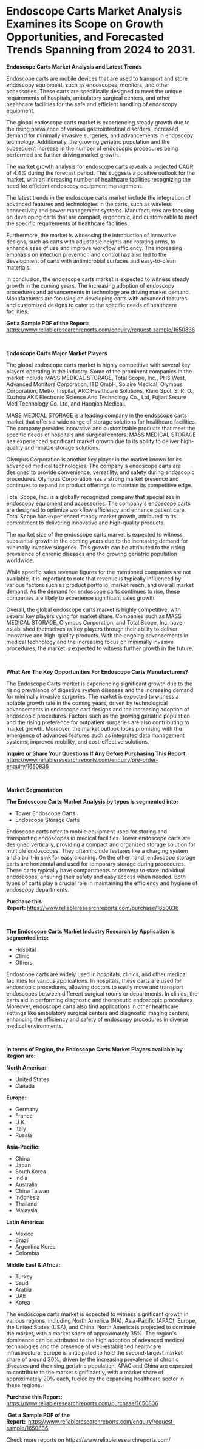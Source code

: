 <p><h1>Endoscope Carts Market Analysis Examines its Scope on Growth Opportunities, and Forecasted Trends Spanning from 2024 to 2031.</h1></p><p><strong>Endoscope Carts Market Analysis and Latest Trends</strong></p>
<p><p>Endoscope carts are mobile devices that are used to transport and store endoscopy equipment, such as endoscopes, monitors, and other accessories. These carts are specifically designed to meet the unique requirements of hospitals, ambulatory surgical centers, and other healthcare facilities for the safe and efficient handling of endoscopy equipment.</p><p>The global endoscope carts market is experiencing steady growth due to the rising prevalence of various gastrointestinal disorders, increased demand for minimally invasive surgeries, and advancements in endoscopy technology. Additionally, the growing geriatric population and the subsequent increase in the number of endoscopic procedures being performed are further driving market growth.</p><p>The market growth analysis for endoscope carts reveals a projected CAGR of 4.4% during the forecast period. This suggests a positive outlook for the market, with an increasing number of healthcare facilities recognizing the need for efficient endoscopy equipment management.</p><p>The latest trends in the endoscope carts market include the integration of advanced features and technologies in the carts, such as wireless connectivity and power management systems. Manufacturers are focusing on developing carts that are compact, ergonomic, and customizable to meet the specific requirements of healthcare facilities.</p><p>Furthermore, the market is witnessing the introduction of innovative designs, such as carts with adjustable heights and rotating arms, to enhance ease of use and improve workflow efficiency. The increasing emphasis on infection prevention and control has also led to the development of carts with antimicrobial surfaces and easy-to-clean materials.</p><p>In conclusion, the endoscope carts market is expected to witness steady growth in the coming years. The increasing adoption of endoscopy procedures and advancements in technology are driving market demand. Manufacturers are focusing on developing carts with advanced features and customized designs to cater to the specific needs of healthcare facilities.</p></p>
<p><strong>Get a Sample PDF of the Report:&nbsp;</strong> <a href="https://www.reliableresearchreports.com/enquiry/request-sample/1650836">https://www.reliableresearchreports.com/enquiry/request-sample/1650836</a></p>
<p>&nbsp;</p>
<p><strong>Endoscope Carts Major Market Players</strong></p>
<p><p>The global endoscope carts market is highly competitive with several key players operating in the industry. Some of the prominent companies in the market include MASS MEDICAL STORAGE, Total Scope, Inc., PHS West, Advanced Monitors Corporation, ITD GmbH, Solaire Medical, Olympus Corporation, Metro, Inspital, ARC Healthcare Solutions, Klaro Spol. S. R. O., Xuzhou AKX Electronic Science And Technology Co., Ltd, Fujian Secure Med Technology Co. Ltd, and Haoqian Medical.</p><p>MASS MEDICAL STORAGE is a leading company in the endoscope carts market that offers a wide range of storage solutions for healthcare facilities. The company provides innovative and customizable products that meet the specific needs of hospitals and surgical centers. MASS MEDICAL STORAGE has experienced significant market growth due to its ability to deliver high-quality and reliable storage solutions.</p><p>Olympus Corporation is another key player in the market known for its advanced medical technologies. The company's endoscope carts are designed to provide convenience, versatility, and safety during endoscopic procedures. Olympus Corporation has a strong market presence and continues to expand its product offerings to maintain its competitive edge.</p><p>Total Scope, Inc. is a globally recognized company that specializes in endoscopy equipment and accessories. The company's endoscope carts are designed to optimize workflow efficiency and enhance patient care. Total Scope has experienced steady market growth, attributed to its commitment to delivering innovative and high-quality products.</p><p>The market size of the endoscope carts market is expected to witness substantial growth in the coming years due to the increasing demand for minimally invasive surgeries. This growth can be attributed to the rising prevalence of chronic diseases and the growing geriatric population worldwide.</p><p>While specific sales revenue figures for the mentioned companies are not available, it is important to note that revenue is typically influenced by various factors such as product portfolio, market reach, and overall market demand. As the demand for endoscope carts continues to rise, these companies are likely to experience significant sales growth.</p><p>Overall, the global endoscope carts market is highly competitive, with several key players vying for market share. Companies such as MASS MEDICAL STORAGE, Olympus Corporation, and Total Scope, Inc. have established themselves as key players through their ability to deliver innovative and high-quality products. With the ongoing advancements in medical technology and the increasing focus on minimally invasive procedures, the market is expected to witness further growth in the future.</p></p>
<p>&nbsp;</p>
<p><strong>What Are The Key Opportunities For Endoscope Carts Manufacturers?</strong></p>
<p><p>The Endoscope Carts market is experiencing significant growth due to the rising prevalence of digestive system diseases and the increasing demand for minimally invasive surgeries. The market is expected to witness a notable growth rate in the coming years, driven by technological advancements in endoscope cart designs and the increasing adoption of endoscopic procedures. Factors such as the growing geriatric population and the rising preference for outpatient surgeries are also contributing to market growth. Moreover, the market outlook looks promising with the emergence of advanced features such as integrated data management systems, improved mobility, and cost-effective solutions.</p></p>
<p><strong>Inquire or Share Your Questions If Any Before Purchasing This Report:</strong> <a href="https://www.reliableresearchreports.com/enquiry/pre-order-enquiry/1650836">https://www.reliableresearchreports.com/enquiry/pre-order-enquiry/1650836</a></p>
<p>&nbsp;</p>
<p><strong>Market Segmentation</strong></p>
<p><strong>The Endoscope Carts Market Analysis by types is segmented into:</strong></p>
<p><ul><li>Tower Endoscope Carts</li><li>Endoscope Storage Carts</li></ul></p>
<p><p>Endoscope carts refer to mobile equipment used for storing and transporting endoscopes in medical facilities. Tower endoscope carts are designed vertically, providing a compact and organized storage solution for multiple endoscopes. They often include features like a charging system and a built-in sink for easy cleaning. On the other hand, endoscope storage carts are horizontal and used for temporary storage during procedures. These carts typically have compartments or drawers to store individual endoscopes, ensuring their safety and easy access when needed. Both types of carts play a crucial role in maintaining the efficiency and hygiene of endoscopy departments.</p></p>
<p><strong>Purchase this Report:&nbsp;</strong><a href="https://www.reliableresearchreports.com/purchase/1650836">https://www.reliableresearchreports.com/purchase/1650836</a></p>
<p>&nbsp;</p>
<p><strong>The Endoscope Carts Market Industry Research by Application is segmented into:</strong></p>
<p><ul><li>Hospital</li><li>Clinic</li><li>Others</li></ul></p>
<p><p>Endoscope carts are widely used in hospitals, clinics, and other medical facilities for various applications. In hospitals, these carts are used for endoscopic procedures, allowing doctors to easily move and transport endoscopes between different surgical rooms or departments. In clinics, the carts aid in performing diagnostic and therapeutic endoscopic procedures. Moreover, endoscope carts also find applications in other healthcare settings like ambulatory surgical centers and diagnostic imaging centers, enhancing the efficiency and safety of endoscopy procedures in diverse medical environments.</p></p>
<p>&nbsp;</p>
<p><strong>In terms of Region, the Endoscope Carts Market Players available by Region are:</strong></p>
<p>
    <p> <strong> North America: </strong>
        <ul>
            <li>United States</li>
            <li>Canada</li>
        </ul>
        </p> 
    <p> <strong> Europe: </strong>
        <ul>
            <li>Germany</li>
            <li>France</li>
            <li>U.K.</li>
            <li>Italy</li>
            <li>Russia</li>
        </ul>
        </p> 
    <p> <strong> Asia-Pacific: </strong>
        <ul>
            <li>China</li>
            <li>Japan</li>
            <li>South Korea</li>
            <li>India</li>
            <li>Australia</li>
            <li>China Taiwan</li>
            <li>Indonesia</li>
            <li>Thailand</li>
            <li>Malaysia</li>
        </ul>
        </p> 
    <p> <strong> Latin America: </strong>
        <ul>
            <li>Mexico</li>
            <li>Brazil</li>
            <li>Argentina Korea</li>
            <li>Colombia</li>
        </ul>
        </p> 
    <p> <strong> Middle East & Africa: </strong>
        <ul>
            <li>Turkey</li>
            <li>Saudi</li>
            <li>Arabia</li>
            <li>UAE</li>
            <li>Korea</li>
        </ul>
    </p>
    </p>
<p><p>The endoscope carts market is expected to witness significant growth in various regions, including North America (NA), Asia-Pacific (APAC), Europe, the United States (USA), and China. North America is projected to dominate the market, with a market share of approximately 35%. The region's dominance can be attributed to the high adoption of advanced medical technologies and the presence of well-established healthcare infrastructure. Europe is anticipated to hold the second-largest market share of around 30%, driven by the increasing prevalence of chronic diseases and the rising geriatric population. APAC and China are expected to contribute to the market significantly, with a market share of approximately 20% each, fueled by the expanding healthcare sector in these regions.</p></p>
<p><strong>Purchase this Report: </strong><a href="https://www.reliableresearchreports.com/purchase/1650836">https://www.reliableresearchreports.com/purchase/1650836</a></p>
<p>&nbsp;<strong>Get a Sample PDF of the Report:&nbsp;&nbsp;</strong><a href="https://www.reliableresearchreports.com/enquiry/request-sample/1650836">https://www.reliableresearchreports.com/enquiry/request-sample/1650836</a></p>
<p><strong></strong></p>
<p>Check more reports on https://www.reliableresearchreports.com/</p>